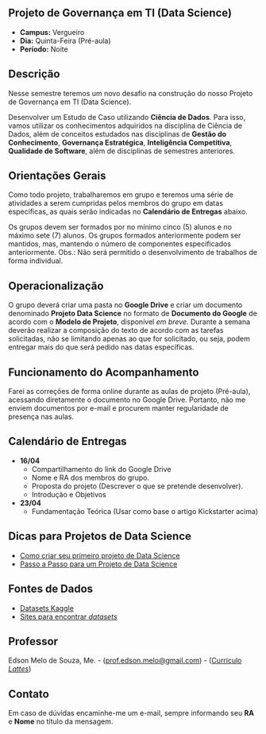 ## Projeto de Governança em TI (Data Science)
* **Campus:** Vergueiro
* **Dia:** Quinta-Feira (Pré-aula)
* **Período:** Noite

## Descrição
Nesse semestre teremos um novo desafio na construção do nosso Projeto de Governança em TI (Data Science). 

Desenvolver um Estudo de Caso utilizando **Ciência de Dados**. Para isso, vamos utilizar os conhecimentos adquiridos na disciplina de Ciência de Dados, além de conceitos estudados nas disciplinas de **Gestão do Conhecimento**, **Governança Estratégica**, **Inteligência Competitiva**, **Qualidade de Software**, além de disciplinas de semestres anteriores.

## Orientações Gerais

Como todo projeto, trabalharemos em grupo e teremos uma série de atividades a serem cumpridas pelos membros do grupo em datas específicas, as quais serão indicadas no **Calendário de Entregas** abaixo.

Os grupos devem ser formados por no mínimo cinco (5) alunos e no  máximo sete (7) alunos. Os grupos formados anteriormente podem ser mantidos, mas, mantendo o número de componentes especificados anteriormente. Obs.: Não será permitido o desenvolvimento de trabalhos de forma individual.

## Operacionalização

O grupo deverá criar uma pasta no **Google Drive** e criar um documento denominado **Projeto Data Science** no formato de **Documento do Google** de acordo com o **Modelo de Projeto**, disponível *em breve*. Durante a semana deverão realizar a composição do texto de acordo com as tarefas solicitadas, não se limitando apenas ao que for solicitado, ou seja, podem entregar mais do que será pedido nas datas específicas.

## Funcionamento do Acompanhamento

Farei as correções de forma online durante as aulas de projeto (Pré-aula), acessando diretamente o documento no Google Drive. Portanto, não me enviem documentos por e-mail e procurem manter regularidade de presença nas aulas.

## Calendário de Entregas
* **16/04**
	+ Compartilhamento do link do Google Drive
	+ Nome e RA dos membros do grupo.
	+ Proposta do projeto (Descrever o que se pretende desenvolver).
	+ Introdução e Objetivos
* **23/04**
	+ Fundamentação Teórica (Usar como base o artigo Kickstarter acima)

## Dicas para Projetos de Data Science
+ [Como criar seu primeiro projeto de Data Science](https://paulovasconcellos.com.br/como-criar-seu-primeiro-projeto-de-data-science-parte-1-de-2-d846c4c8d314)
+ [Passo a Passo para um Projeto de Data Science](https://minerandodados.com.br/guia-passo-a-passo-de-como-um-projeto-de-data-science-e-desenvolvido/)

## Fontes de Dados
+ [Datasets Kaggle](https://www.kaggle.com/datasets)
+ [Sites para encontrar *datasets*](https://paulovasconcellos.com.br/os-7-melhores-sites-para-encontrar-datasets-para-projetos-de-data-science-8a53c3b48329)

## Professor
Edson Melo de Souza, Me. - ([prof.edson.melo@gmail.com](mailto:prof.edson.melo@gmail.com)) - ([Currículo *Lattes*](http://lattes.cnpq.br/2641658716558510))

## Contato
Em caso de dúvidas encaminhe-me um e-mail, sempre informando seu **RA** e **Nome** no título da mensagem.